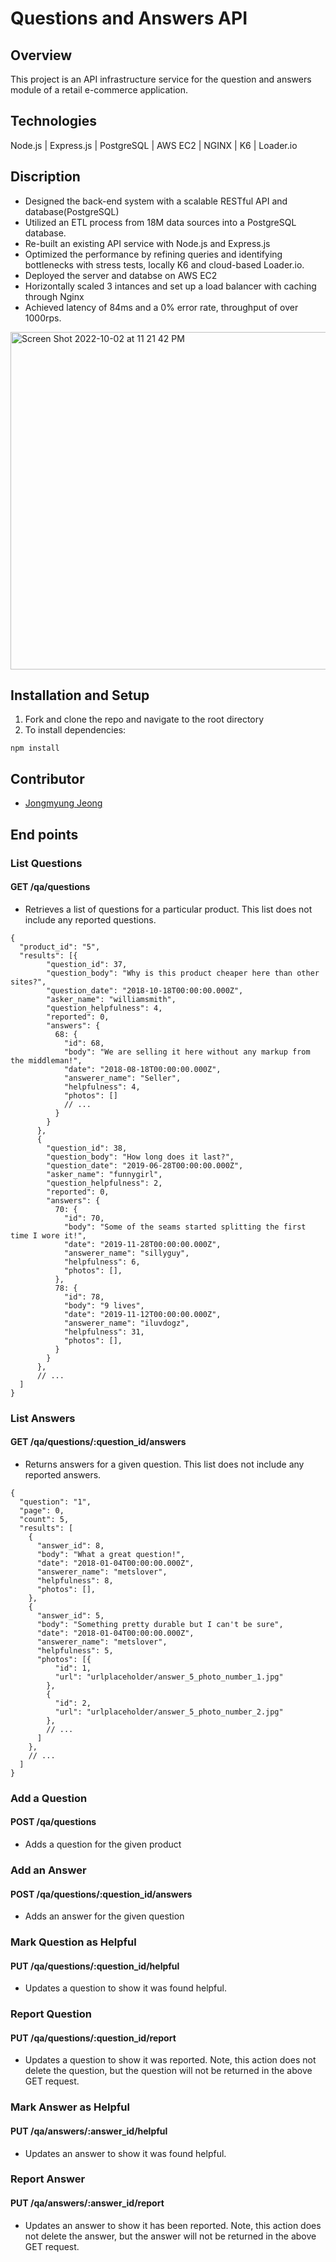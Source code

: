 # Questions and Answers API
## Overview
This project is an API infrastructure service for the question and answers module of a retail e-commerce application.
## Technologies
Node.js | Express.js | PostgreSQL | AWS EC2 | NGINX | K6 | Loader.io
## Discription
- Designed the back-end system with a scalable RESTful API and database(PostgreSQL)
- Utilized an ETL process from 18M data sources into a PostgreSQL database.
- Re-built an existing API service with Node.js and Express.js
- Optimized the performance by refining queries and identifying bottlenecks with stress tests, locally K6 and cloud-based Loader.io.
- Deployed the server and databse on AWS EC2
- Horizontally scaled 3 intances and set up a load balancer with caching through Nginx
- Achieved latency of 84ms and a 0% error rate, throughput of over 1000rps.

<img width="540" alt="Screen Shot 2022-10-02 at 11 21 42 PM" src="https://user-images.githubusercontent.com/47969884/193513003-867fdafa-bc2a-4e0e-92fc-18c4ad8baa51.png">

## Installation and Setup
1. Fork and clone the repo and navigate to the root directory
2. To install dependencies:
```
npm install
```
## Contributor
- [Jongmyung Jeong](https://github.com/pqqrpr)

## End points
### List Questions
#### GET /qa/questions
- Retrieves a list of questions for a particular product. This list does not include any reported questions.

```
{
  "product_id": "5",
  "results": [{
        "question_id": 37,
        "question_body": "Why is this product cheaper here than other sites?",
        "question_date": "2018-10-18T00:00:00.000Z",
        "asker_name": "williamsmith",
        "question_helpfulness": 4,
        "reported": 0,
        "answers": {
          68: {
            "id": 68,
            "body": "We are selling it here without any markup from the middleman!",
            "date": "2018-08-18T00:00:00.000Z",
            "answerer_name": "Seller",
            "helpfulness": 4,
            "photos": []
            // ...
          }
        }
      },
      {
        "question_id": 38,
        "question_body": "How long does it last?",
        "question_date": "2019-06-28T00:00:00.000Z",
        "asker_name": "funnygirl",
        "question_helpfulness": 2,
        "reported": 0,
        "answers": {
          70: {
            "id": 70,
            "body": "Some of the seams started splitting the first time I wore it!",
            "date": "2019-11-28T00:00:00.000Z",
            "answerer_name": "sillyguy",
            "helpfulness": 6,
            "photos": [],
          },
          78: {
            "id": 78,
            "body": "9 lives",
            "date": "2019-11-12T00:00:00.000Z",
            "answerer_name": "iluvdogz",
            "helpfulness": 31,
            "photos": [],
          }
        }
      },
      // ...
  ]
}
```

### List Answers
#### GET /qa/questions/:question_id/answers
- Returns answers for a given question. This list does not include any reported answers.
```
{
  "question": "1",
  "page": 0,
  "count": 5,
  "results": [
    {
      "answer_id": 8,
      "body": "What a great question!",
      "date": "2018-01-04T00:00:00.000Z",
      "answerer_name": "metslover",
      "helpfulness": 8,
      "photos": [],
    },
    {
      "answer_id": 5,
      "body": "Something pretty durable but I can't be sure",
      "date": "2018-01-04T00:00:00.000Z",
      "answerer_name": "metslover",
      "helpfulness": 5,
      "photos": [{
          "id": 1,
          "url": "urlplaceholder/answer_5_photo_number_1.jpg"
        },
        {
          "id": 2,
          "url": "urlplaceholder/answer_5_photo_number_2.jpg"
        },
        // ...
      ]
    },
    // ...
  ]
}
```

### Add a Question
#### POST /qa/questions
- Adds a question for the given product
### Add an Answer
#### POST /qa/questions/:question_id/answers
- Adds an answer for the given question
### Mark Question as Helpful
#### PUT /qa/questions/:question_id/helpful
- Updates a question to show it was found helpful.
### Report Question
#### PUT /qa/questions/:question_id/report
- Updates a question to show it was reported. Note, this action does not delete the question, but the question will not be returned in the above GET request.
### Mark Answer as Helpful
#### PUT /qa/answers/:answer_id/helpful
- Updates an answer to show it was found helpful.
### Report Answer
#### PUT /qa/answers/:answer_id/report
- Updates an answer to show it has been reported. Note, this action does not delete the answer, but the answer will not be returned in the above GET request.
